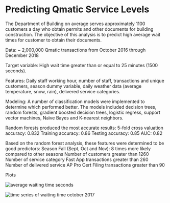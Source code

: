 # Predicting Qmatic Service Levels

The Department of Building on average serves approximately 1100 customers a day who obtain permits and other documents for building construction. The objective of this analysis is to predict high average wait times for customer to obtain their documents. 

Data: ~ 2,000,000 Qmatic transactions from October 2016 through December 2018

Target variable: High wait time greater than or equal to 25 minutes (1500 seconds).

Features: Daily staff working hour, number of staff, transactions and unique customers, season dummy variable, daily weather data (average temperature, snow, rain), delivered service categories.

Modeling: A number of classification models were implemented to determine which performed better. The models included decision trees, random forests, gradient boosted decision trees, logistic regress, support vector machines, Naïve Bayes and K-nearest neighbors.

Random forests produced the most accurate results:
5-fold cross valuation accuracy: 0.832
Training accuracy: 0.86
Testing accuracy: 0.85
AUC: 0.82

Based on the random forest analysis, these features were determined to be good predictors:
Season Fall (Sept, Oct and Nov): 8 times more likely compared to other seasons 
Number of customers greater than 1260
Number of service category Fast App transactions greater than 260
Number of delivered service AP Pro Cert Filing transactions greater than 90

Plots

![average waiting time seconds](https://user-images.githubusercontent.com/11237613/51345028-fa038880-1a67-11e9-9b93-0e86de52cc3e.png)

![time series of waiting time october 2017](https://user-images.githubusercontent.com/11237613/51345111-2e774480-1a68-11e9-9548-b0ce3de87de4.png)
